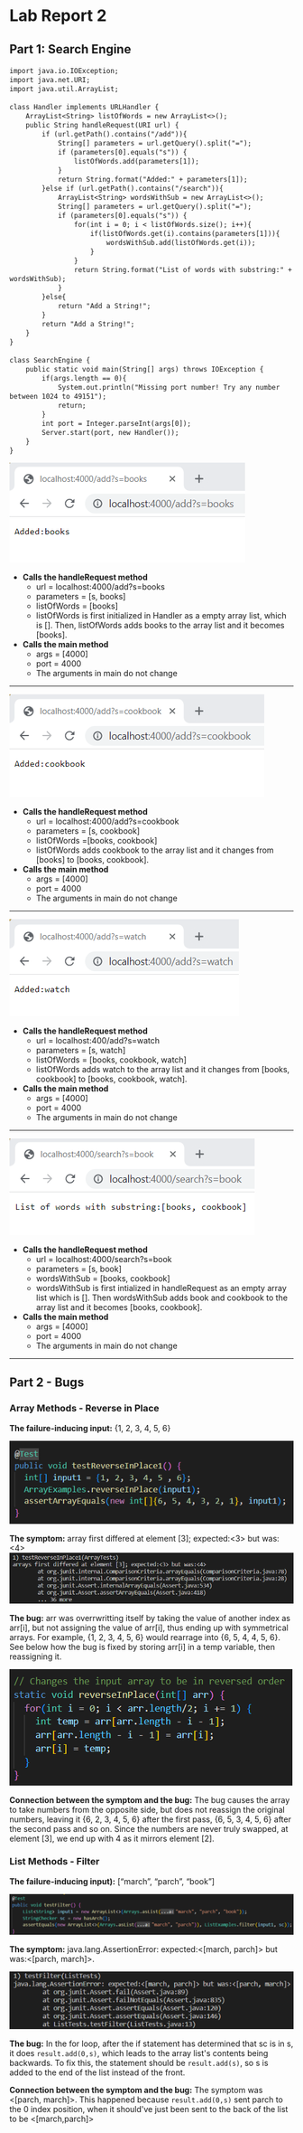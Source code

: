 # Lab Report 2
## Part 1: Search Engine
```
import java.io.IOException;
import java.net.URI;
import java.util.ArrayList;

class Handler implements URLHandler {
    ArrayList<String> listOfWords = new ArrayList<>();
    public String handleRequest(URI url) {
        if (url.getPath().contains("/add")){
            String[] parameters = url.getQuery().split("=");
            if (parameters[0].equals("s")) {
                listOfWords.add(parameters[1]);
            }
            return String.format("Added:" + parameters[1]);
        }else if (url.getPath().contains("/search")){
            ArrayList<String> wordsWithSub = new ArrayList<>();
            String[] parameters = url.getQuery().split("=");
            if (parameters[0].equals("s")) {
                for(int i = 0; i < listOfWords.size(); i++){
                    if(listOfWords.get(i).contains(parameters[1])){
                        wordsWithSub.add(listOfWords.get(i));
                    }
                }
                return String.format("List of words with substring:" + wordsWithSub);
            }
        }else{
            return "Add a String!";
        }
        return "Add a String!";
    }
}

class SearchEngine {
    public static void main(String[] args) throws IOException {
        if(args.length == 0){
            System.out.println("Missing port number! Try any number between 1024 to 49151");
            return;
        }
        int port = Integer.parseInt(args[0]);
        Server.start(port, new Handler());
    }
}
```
![add books to list](addBooks.png)
- **Calls the handleRequest method**
    - url = localhost:4000/add?s=books
    - parameters = [s, books]
    - listOfWords = [books]
    - listOfWords is first initialized in Handler as a empty array list, which is []. Then, listOfWords adds books to the array list and it becomes [books].
- **Calls the main method**
    - args = [4000]
    - port = 4000
    - The arguments in main do not change

---

![add cookbook to the list](addCookbook.png)
- **Calls the handleRequest method**
    - url = localhost:4000/add?s=cookbook
    - parameters = [s, cookbook]
    - listOfWords =[books, cookbook]
    - listOfWords adds cookbook to the array list and it changes from [books] to [books, cookbook].
- **Calls the main method**
    - args = [4000]
    - port = 4000
    - The arguments in main do not change

---

![addWatch](addWatch.png)
- **Calls the handleRequest method**
    - url = localhost:400/add?s=watch
    - parameters = [s, watch]
    - listOfWords = [books, cookbook, watch]
    - listOfWords adds watch to the array list and it changes from [books, cookbook] to [books, cookbook, watch].
- **Calls the main method**
    - args = [4000]
    - port = 4000
    - The arguments in main do not change

---

![test](list.png)
- **Calls the handleRequest method**
    - url = localhost:4000/search?s=book
    - parameters = [s, book]
    - wordsWithSub = [books, cookbook]
    - wordsWithSub is first intialized in handleRequest as an empty array list which is []. Then wordsWithSub adds book and cookbook to the array list and it becomes [books, cookbook].
- **Calls the main method**
    - args = [4000]
    - port = 4000
    - The arguments in main do not change

---

## Part 2 - Bugs
### Array Methods - Reverse in Place
**The failure-inducing input:** {1, 2, 3, 4, 5, 6}

![rip](riptest2.png)

**The symptom:** array first differed at element [3]; expected:<3> but was: <4>
![rip](riptestoutput.png)

**The bug:** arr was overrwritting itself by taking the value of another index as arr[i], but not assigning the value of arr[i], thus ending up with symmetrical arrays. For example, {1, 2, 3, 4, 5, 6} would rearrage into {6, 5, 4, 4, 5, 6}. See below how the bug is fixed by storing arr[i] in a temp variable, then reassigning it.

![rip](RIPnew.png)

**Connection between the symptom and the bug:** The bug causes the array to take numbers from the opposite side, but does not reassign the original numbers, leaving it {6, 2, 3, 4, 5, 6} after the first pass, {6, 5, 3, 4, 5, 6} after the second pass and so on. Since the numbers are never truly swapped, at element [3], we end up with 4 as it mirrors element [2].

### List Methods - Filter
**The failure-inducing input):**  [“march”, “parch”, “book”]

![rip](testFilter.png)

**The symptom:** java.lang.AssertionError: expected:<[march, parch]> but was:<[parch, march]>.

![tawlfail](filterFail.png)

**The bug:** In the for loop, after the if statement has determined that sc is in s, it does `result.add(0,s)`, which leads to the array list's contents being backwards. To fix this, the statement should be `result.add(s)`, so s is added to the end of the list instead of the front.

**Connection between the symptom and the bug:** The symptom was <[parch, march]>. This happened because `result.add(0,s)` sent parch to the 0 index position, when it should've just been sent to the back of the list to be <[march,parch]>